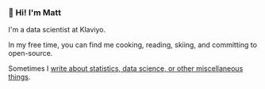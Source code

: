 ### 👋 Hi! I'm **Matt**

I'm a data scientist at Klaviyo.

In my free time, you can find me cooking, reading, skiing, and committing to open-source. 

Sometimes I [write about statistics, data science, or other miscellaneous things](https://matthewrkaye.com/posts.html).
